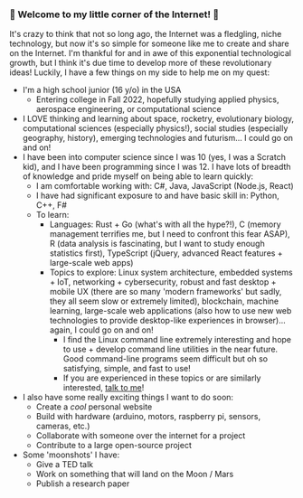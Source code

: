 ### 🚀 Welcome to my little corner of the Internet! 🚀
It's crazy to think that not so long ago, the Internet was a fledgling, niche technology, but now it's so simple for someone like me to create and share on the Internet. I'm thankful for and in awe of this exponential technological growth, but I think it's due time to develop more of these revolutionary ideas! Luckily, I have a few things on my side to help me on my quest:
- I'm a high school junior (16 y/o) in the USA
    - Entering college in Fall 2022, hopefully studying applied physics, aerospace engineering, or computational science
- I LOVE thinking and learning about space, rocketry, evolutionary biology, computational sciences (especially physics!), social studies (especially geography, history), emerging technologies and futurism... I could go on and on!
- I have been into computer science since I was 10 (yes, I was a Scratch kid), and I have been programming since I was 12. I have lots of breadth of knowledge and pride myself on being able to learn quickly:
    - I am comfortable working with: C#, Java, JavaScript (Node.js, React)
    - I have had significant exposure to and have basic skill in: Python, C++, F#
    - To learn: 
        - Languages: Rust + Go (what's with all the hype?!), C (memory management terrifies me, but I need to confront this fear ASAP), R (data analysis is fascinating, but I want to study enough statistics first), TypeScript (jQuery, advanced React features + large-scale web apps)
        - Topics to explore: Linux system architecture, embedded systems + IoT, networking + cybersecurity, robust and fast desktop + mobile UX (there are so many 'modern frameworks' but sadly, they all seem slow or extremely limited), blockchain, machine learning, large-scale web applications (also how to use new web technologies to provide desktop-like experiences in browser)... again, I could go on and on!
            - I find the Linux command line extremely interesting and hope to use + develop command line utilities in the near future. Good command-line programs seem difficult but oh so satisfying, simple, and fast to use!
            - If you are experienced in these topics or are similarly interested, [talk to me](mailto:raghupathivaroon@gmail.com)!
- I also have some really exciting things I want to do soon:
    - Create a *cool* personal website
    - Build with hardware (arduino, motors, raspberry pi, sensors, cameras, etc.)
    - Collaborate with someone over the internet for a project
    - Contribute to a large open-source project
- Some 'moonshots' I have:
    - Give a TED talk
    - Work on something that will land on the Moon / Mars
    - Publish a research paper